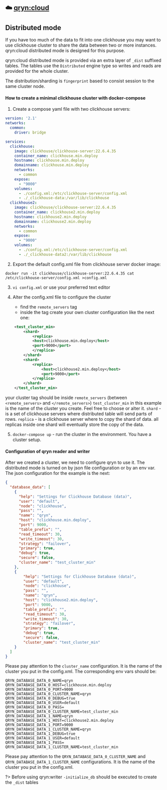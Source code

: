## ☁️ [qryn:cloud](/#/cloud)

## Distributed mode
If you have too much of the data to fit into one clickhouse you may want to use clickhouse cluster to 
share the data between two or more instances. qryn:cloud distributed mode is designed for this purpose.  

qryn:cloud distributed mode is provided via an extra layer of `_dist` suffixed tables. 
The tables use the `Distributed` engine type so writes and reads are provided for the whole cluster.

The distribution/sharding is `fingerprint` based to consist session to the same cluster node.

#### How to create a minimal clickhouse cluster with docker-compose

1. Create a compose yaml file with two clickhouse servers:

```yaml
version: '2.1'
networks:
  common:
    driver: bridge

services:
  clickhouse:
    image: clickhouse/clickhouse-server:22.6.4.35
    container_name: clickhouse.min.deploy
    hostname: clickhouse.min.deploy
    domainname: clickhouse.min.deploy
    networks:
      - common
    expose:
      - "9000"
    volumes:
      - ./config.xml:/etc/clickhouse-server/config.xml
      - ./_clickhouse-data:/var/lib/clickhouse
  clickhouse2:
    image: clickhouse/clickhouse-server:22.6.4.35
    container_name: clickhouse2.min.deploy
    hostname: clickhouse2.min.deploy
    domainname: clickhouse2.min.deploy
    networks:
      - common
    expose:
      - "9000"
    volumes:
      - ./config.xml:/etc/clickhouse-server/config.xml
      - ./_clickhouse-data2:/var/lib/clickhouse
```

2. Export the default config.xml file from clickhouse server docker image:
```
docker run -it clickhouse/clickhouse-server:22.6.4.35 cat /etc/clickhouse-server/config.xml >config.xml
```

3. `vi config.xml` or use your preferred text editor

4. Alter the config.xml file to configure the cluster 
   - find the `remote_servers` tag
   - inside the tag create your own cluster configuration like the next one:
```xml
    <test_cluster_min>
        <shard>
            <replica>
            <host>clickhouse.min.deploy</host>
            <port>9000</port>
            </replica>
        </shard>
        <shard>
            <replica>
                <host>clickhouse2.min.deploy</host>
                <port>9000</port>
            </replica>
        </shard>
    </test_cluster_min>
```
your cluster tag should be inside `remote_servers` (between `<remote_servers>` and `</remote_servers>`)
`test_cluster_min` in this example is the name of the cluster you create. Feel free to choose or alter it.
`shard` - is a set of clickhouse servers where distributed table will send parts of rows.
`replica` - is a clickhouse server where to copy the shard of data. all replicas inside one shard will eventually 
store the copy of the data.


5. `docker-compose up` - run the cluster in the environment. You have a cluster setup.

#### Configuration of qryn reader and writer
After we created a cluster, we need to configure qryn to use it.
The distributed mode is turned on by json file configuration or by an env var.
The json configuration for the example is the next:
```json
{
  "database_data": [
    {
      "help": "Settings for Clickhouse Database (data)",
      "user": "default",
      "node": "clickhouse",
      "pass": "",
      "name": "qryn",
      "host": "clickhouse.min.deploy",
      "port": 9000,
      "table_prefix": "",
      "read_timeout": 30,
      "write_timeout": 30,
      "strategy": "failover",
      "primary": true,
      "debug": true,
      "secure": false,
      "cluster_name": "test_cluster_min"
    },
    {
        "help": "Settings for Clickhouse Database (data)",
        "user": "default",
        "node": "clickhouse",
        "pass": "",
        "name": "qryn",
        "host": "clickhouse2.min.deploy",
        "port": 9000,
        "table_prefix": "",
        "read_timeout": 30,
        "write_timeout": 30,
        "strategy": "failover",
        "primary": true,
        "debug": true,
        "secure": false,
        "cluster_name": "test_cluster_min"
    }
  ]
}
```
Please pay attention to the `cluster_name` configuration. It is the name of the cluster you put in the config.xml.
The corresponding env vars should be: 
```
QRYN_DATABASE_DATA_0_NAME=qryn
QRYN_DATABASE_DATA_0_HOST=clickhouse.min.deploy
QRYN_DATABASE_DATA_0_PORT=9000
QRYN_DATABASE_DATA_0_CLUSTER_NAME=qryn
QRYN_DATABASE_DATA_0_DEBUG=true
QRYN_DATABASE_DATA_0_USER=default
QRYN_DATABASE_DATA_0_PASS=
QRYN_DATABASE_DATA_0_CLUSTER_NAME=test_cluster_min
QRYN_DATABASE_DATA_1_NAME=qryn
QRYN_DATABASE_DATA_1_HOST=clickhouse2.min.deploy
QRYN_DATABASE_DATA_1_PORT=9000
QRYN_DATABASE_DATA_1_CLUSTER_NAME=qryn
QRYN_DATABASE_DATA_1_DEBUG=true
QRYN_DATABASE_DATA_1_USER=default
QRYN_DATABASE_DATA_1_PASS=
QRYN_DATABASE_DATA_1_CLUSTER_NAME=test_cluster_min
```
Please pay attention to the `QRYN_DATABASE_DATA_0_CLUSTER_NAME` and `QRYN_DATABASE_DATA_1_CLUSTER_NAME` configurations. 
It is the name of the cluster you put in the config.xml.

?> Before using qryn:writer `-initialize_db` should be executed to create the `_dist` tables

